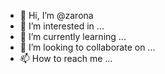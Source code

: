 - 👋 Hi, I’m @zarona
- 👀 I’m interested in ...
- 🌱 I’m currently learning ...
- 💞️ I’m looking to collaborate on ...
- 📫 How to reach me ...

<!---
zarona/zarona is a ✨ special ✨ repository because its `README.md` (this file) appears on your GitHub profile.
You can click the Preview link to take a look at your changes.
--->
